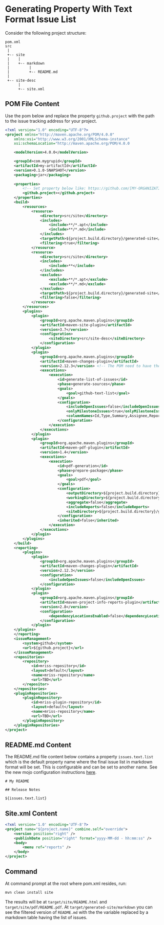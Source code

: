 
 <!--- Licensed to the Apache Software Foundation (ASF) under one --->
 <!--- or more contributor license agreements.  See the NOTICE file --->
 <!--- distributed with this work for additional information --->
 <!--- regarding copyright ownership.  The ASF licenses this file --->
 <!--- to you under the Apache License, Version 2.0 (the --->
 <!--- "License"); you may not use this file except in compliance --->
 <!--- with the License.  You may obtain a copy of the License at --->

 <!---   http://www.apache.org/licenses/LICENSE-2.0 --->
 <!---
 <!--- Unless required by applicable law or agreed to in writing, --->
 <!--- software distributed under the License is distributed on an --->
 <!--- "AS IS" BASIS, WITHOUT WARRANTIES OR CONDITIONS OF ANY --->
 <!--- KIND, either express or implied.  See the License for the --->
 <!--- specific language governing permissions and limitations --->
 <!--- under the License. --->

 <!--- NOTE: For help with the syntax of this file, see: --->
 <!--- http://maven.apache.org/doxia/references/apt-format.html --->

# Generating Property With Text Format Issue List

Consider the following project structure:

```
pom.xml
src
 |
 +-- site
 |    |
 |    +-- markdown
 |         |
 |         +-- README.md
 |
 +-- site-desc
      |
      +-- site.xml
```

## POM File Content

Use the pom below and replace the property ```github.project``` with the path to the issue tracking address for
your project.

```xml
<?xml version="1.0" encoding="UTF-8"?>
<project xmlns="http://maven.apache.org/POM/4.0.0"
    xmlns:xsi="http://www.w3.org/2001/XMLSchema-instance"
    xsi:schemaLocation="http://maven.apache.org/POM/4.0.0                       http://maven.apache.org/xsd/maven-4.0.0.xsd">

    <modelVersion>4.0.0</modelVersion>

    <groupId>com.mygrupid</groupId>
    <artifactId>my-artifactId</artifactId>
    <version>0.1.0-SNAPSHOT</version>
    <packaging>jar</packaging>
    
    <properties>
        <!-- Set property below like: https://github.com/[MY-ORGANIZATION/MY-REPOSITORY]/issues -->
        <github.project></github.project>
    </properties>
    <build>
        <resources>
            <resource>
                <directory>src/site</directory>
                <includes>
                    <include>**/*.apt</include>
                    <include>**/*.md</include>
                </includes>
                <targetPath>${project.build.directory}/generated-site</targetPath>
                <filtering>true</filtering>
            </resource>
            <resource>
                <directory>src/site</directory>
                <includes>
                    <include>**</include>
                </includes>
                <excludes>
                    <exclude>**/*.apt</exclude>
                    <exclude>**/*.md</exclude>
                </excludes>
                <targetPath>${project.build.directory}/generated-site</targetPath>
                <filtering>false</filtering>
            </resource>
        </resources>
        <plugins>
            <plugin>
                <groupId>org.apache.maven.plugins</groupId>
                <artifactId>maven-site-plugin</artifactId>
                <version>3.7</version>
                <configuration>
                    <siteDirectory>src/site-desc</siteDirectory>
                </configuration>
            </plugin>
            <plugin>
                <groupId>org.apache.maven.plugins</groupId>
                <artifactId>maven-changes-plugin</artifactId>
                <version>2.12.3</version> <!-- The POM need to have the additional repository with the adapted plugin version -->
                <executions>
                    <execution>
                        <id>generate-list-of-issues</id>
                        <phase>generate-sources</phase>
                        <goals>
                            <goal>github-text-list</goal>
                        </goals>
                        <configuration>
                            <includeOpenIssues>false</includeOpenIssues>
                            <onlyMilestoneIssues>true</onlyMilestoneIssues>
                            <columnNames>Id,Type,Summary,Assignee,Reporter,Updated</columnNames>
                        </configuration>
                    </execution>
                </executions>
            </plugin>
            <plugin>
                <groupId>org.apache.maven.plugins</groupId>
                <artifactId>maven-pdf-plugin</artifactId>
                <version>1.4</version>
                <executions>
                    <execution>
                        <id>pdf-generation</id>
                        <phase>prepare-package</phase>
                        <goals>
                            <goal>pdf</goal>
                        </goals>
                        <configuration>
                            <outputDirectory>${project.build.directory}/site/pdf</outputDirectory>
                            <workingDirectory>${project.build.directory}/site/pdf</workingDirectory>
                            <aggregate>false</aggregate>
                            <includeReports>false</includeReports>
                            <siteDirectory>${project.build.directory}/generated-site</siteDirectory>
                        </configuration>
                        <inherited>false</inherited>
                    </execution>
                </executions>
            </plugin>
        </plugins>
    </build>
    <reporting>
        <plugins>
            <plugin>
                <groupId>org.apache.maven.plugins</groupId>
                <artifactId>maven-changes-plugin</artifactId>
                <version>2.12.3</version>
                <configuration>
                    <includeOpenIssues>false</includeOpenIssues>
                </configuration>
            </plugin>
            <plugin>
                <groupId>org.apache.maven.plugins</groupId>
                <artifactId>maven-project-info-reports-plugin</artifactId>
                <version>2.8</version>
                <configuration>
                    <dependencyLocationsEnabled>false</dependencyLocationsEnabled>
                </configuration>
            </plugin>
    </plugins>
    </reporting>
    <issueManagement>
        <system>github</system>
        <url>${github.project}</url>
    </issueManagement>
    <repositories>
        <repository>
            <id>mriss-repository</id>
            <layout>default</layout>
            <name>mriss-repository</name>
            <url>TBD</url>
        </repositor>
    </repositories>
    <pluginRepositories>
        <pluginRepository>
            <id>mriss-plugin-repository</id>
            <layout>default</layout>
            <name>mriss-repository</name>
            <url>TBD</url>
        </pluginRepository>
    </pluginRepositories>
</project>
```

## README.md Content

The README.md file content below contains a property ```issues.text.list``` which is the default
property name where the final issue list in markdown format will be set. This is configurable and
can be set to another name. See the new mojo configuration instructions [here](). 

```
# My README

## Release Notes

${issues.text.list}

```

## Site.xml Content

```xml
<?xml version='1.0' encoding='UTF-8'?>
<project name="${project.name}" combine.self="override">
    <version position="right" />
    <publishDate position="right" format="yyyy-MM-dd - hh:mm:ss" />
    <body>
        <menu ref="reports" />
    </body>
</project>
```

## Command

At command prompt at the root where pom.xml resides, run:

```sh
mvn clean install site
```

The results will be at `target/site/README.html` and `target/site/pdf/README.pdf`. At
`target/generated-site/markdown` you can see the filtered version of `README.md` with
the the variable replaced by a markdown table having the list of issues.
